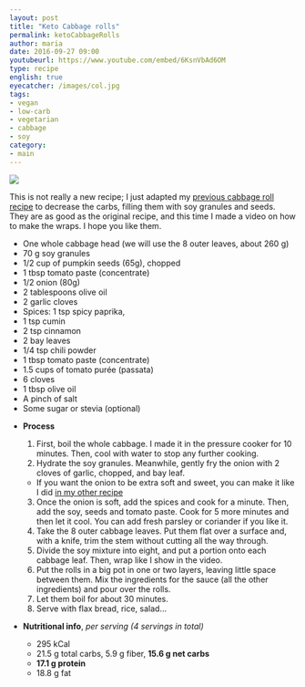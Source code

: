```yaml
---
layout: post
title: "Keto Cabbage rolls"
permalink: ketoCabbageRolls
author: maria
date: 2016-09-27 09:00
youtubeurl: https://www.youtube.com/embed/6KsnVbAd6OM
type: recipe
english: true
eyecatcher: /images/col.jpg
tags:
- vegan
- low-carb
- vegetarian
- cabbage
- soy
category: 
- main
---
```

<img src="https://farm1.staticflickr.com/701/30866637123_f211993d27_o_d.jpg" />

This is not really a new recipe; I just adapted my [previous cabbage roll recipe](http://maria.recipes/cabbageRollso) to decrease the carbs, filling them with soy granules and seeds. They are as good as the original recipe, and this time I made a video on how to make the wraps. I hope you like them. 



<ul>
    <li>One whole cabbage head (we will use the 8 outer leaves, about 260 g)</li>
    <li>70 g soy granules</li>
    <li>1/2 cup of pumpkin seeds (65g), chopped</li>
    <li>1 tbsp tomato paste (concentrate)</li>
    <li>1/2 onion (80g)</li>
    <li>2 tablespoons olive oil</li>
    <li>2 garlic cloves</li>
    <li>Spices: 1 tsp spicy paprika,</li> 
    <li>1 tsp cumin</li> 
    <li>2 tsp cinnamon</li>
    <li>2 bay leaves</li> 
    <li>1/4 tsp chili powder</li> 
    <li>1 tbsp tomato paste (concentrate)</li>
    <li>1.5 cups of tomato purée (passata)</li> 
    <li>6 cloves</li>
    <li>1 tbsp olive oil</li> 
    <li>A pinch of salt</li> 
    <li>Some sugar or stevia (optional)</li> 
</ul>


* **Process**
  1. First, boil the whole cabbage. I made it in the pressure cooker for 10 minutes. Then, cool with water to stop any further cooking. 
  2. Hydrate the soy granules. Meanwhile, gently fry the onion with 2 cloves of garlic, chopped, and bay leaf.
    * If you want the onion to be extra soft and sweet, you can make it like I did  [in my other recipe](http://maria.recipes/cabbageRolls)
  3. Once the onion is soft, add the spices and cook for a minute. Then, add the soy, seeds and tomato paste. Cook for 5 more minutes and then let it cool. You can add fresh parsley or coriander if you like it.
  4. Take the 8 outer cabbage leaves. Put them flat over a surface and, with a knife, trim the stem without cutting all the way through.
  5. Divide the soy mixture into eight, and put a portion onto each cabbage leaf. Then, wrap like I show in the video. 
  6. Put the rolls in a big pot in one or two layers, leaving little space between them. Mix the ingredients for the sauce (all the other ingredients) and pour over the rolls. 
  7. Let them boil for about 30 minutes.
  8. Serve with flax bread, rice, salad...


* **Nutritional info**, _per serving (4 servings in total)_
  * 295 kCal
  * 21.5 g total carbs, 5.9 g fiber, **15.6 g net carbs**
  * **17.1 g protein**
  * 18.8 g fat
